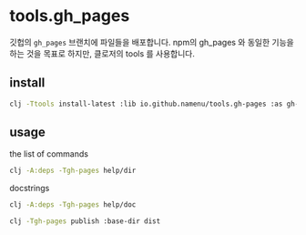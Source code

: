 # tools.gh_pages

깃헙의 `gh_pages` 브랜치에 파일들을 배포합니다.
npm의 gh_pages 와 동일한 기능을 하는 것을 목표로 하지만, 클로저의 tools 를 사용합니다.


## install

```sh
clj -Ttools install-latest :lib io.github.namenu/tools.gh-pages :as gh-pages
```

## usage

the list of commands

```sh
clj -A:deps -Tgh-pages help/dir
```

docstrings

```sh
clj -A:deps -Tgh-pages help/doc 
```

```sh
clj -Tgh-pages publish :base-dir dist
```
